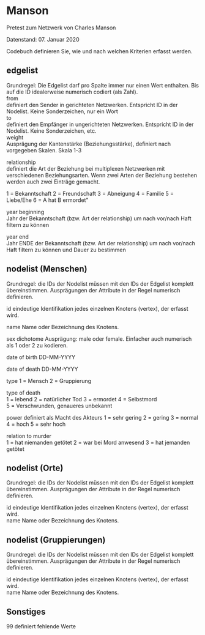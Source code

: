 # Manson
Pretest zum Netzwerk von Charles Manson

Datenstand: 07. Januar 2020


 						
Codebuch definieren Sie, wie und nach welchen Kriterien erfasst werden.						
						
					
## edgelist	
Grundregel: Die Edgelist darf pro Spalte immer nur einen Wert enthalten. Bis auf die ID idealerweise numerisch codiert (als Zahl).					
from	
definiert den Sender in gerichteten Netzwerken. Entspricht ID in der Nodelist. Keine Sonderzeichen, nur ein Wort					
to 	
definiert den Empfänger in ungerichteten Netzwerken. Entspricht ID in der Nodelist. Keine Sonderzeichen, etc. 					
weight	
Ausprägung der Kantenstärke (Beziehungsstärke), definiert nach vorgegeben Skalen. Skala 1-3	

relationship	
definiert die Art der Beziehung bei multiplexen Netzwerken mit verschiedenen Beziehungsarten. Wenn zwei Arten der Beziehung bestehen werden auch zwei Einträge gemacht.

1 = Bekanntschaft 
2 = Freundschaft
3 = Abneigung
4 = Familie
5 = Liebe/Ehe
6 = A hat B ermordet"	

year beginning	
Jahr der Bekanntschaft (bzw. Art der relationship) um nach vor/nach Haft filtern zu können	

year end	
Jahr ENDE der Bekanntschaft (bzw. Art der relationship) um nach vor/nach Haft filtern zu können und Dauer zu bestimmen					
						
## nodelist (Menschen)	
Grundregel: die IDs der Nodelist müssen mit den IDs der Edgelist komplett übereinstimmen. Ausprägungen der Attribute in der Regel numerisch definieren.					

id	eindeutige Identifikation jedes einzelnen Knotens (vertex), der erfasst wird.  					

name	Name oder Bezeichnung des Knotens. 					

sex	dichotome Ausprägung: male oder female. Einfacher auch numerisch als 1 oder 2 zu kodieren.					

date of birth	DD-MM-YYYY					

date of death	DD-MM-YYYY					

type
  1 = Mensch
  2 = Gruppierung

type of death	
	1 = lebend
	2 = natürlicher Tod
	3 = ermordet
	4 = Selbstmord	
	5 = Verschwunden, genaueres unbekannt 

power	definiert als Macht des Akteurs 
	1 = sehr gering
	2 = gering
	3 = normal
	4 = hoch
	5 = sehr hoch				

relation to murder	
	1 = hat niemanden getötet
	2 = war bei Mord anwesend
	3 = hat jemanden getötet					
						
						
## nodelist (Orte)	
Grundregel: die IDs der Nodelist müssen mit den IDs der Edgelist komplett übereinstimmen. Ausprägungen der Attribute in der Regel numerisch definieren.	

id	eindeutige Identifikation jedes einzelnen Knotens (vertex), der erfasst wird.  					
name	Name oder Bezeichnung des Knotens. 					
						
						
## nodelist (Gruppierungen)	
Grundregel: die IDs der Nodelist müssen mit den IDs der Edgelist komplett übereinstimmen. Ausprägungen der Attribute in der Regel numerisch definieren.					

id	eindeutige Identifikation jedes einzelnen Knotens (vertex), der erfasst wird.  					
name	Name oder Bezeichnung des Knotens. 					
						
						
						
## Sonstiges						
99	definiert fehlende Werte		
